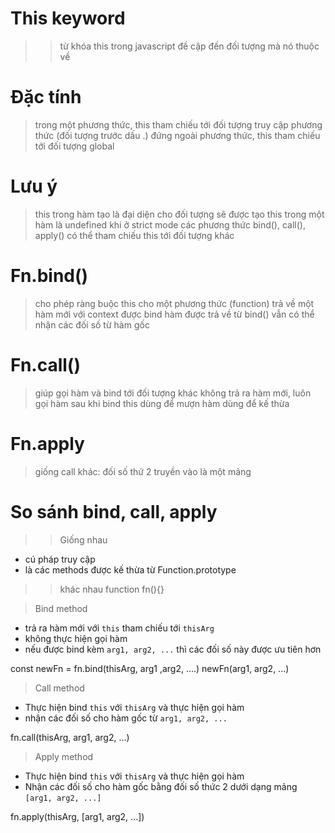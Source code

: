 # This keyword
  >> từ khóa this trong javascript đề cập đến đối tượng mà nó thuộc về

# Đặc tính
  > trong một phương thức, this tham chiếu tới đối tượng truy cập phương thức (đối tượng trước dấu .)
  > đứng ngoài phương thức, this tham chiếu tới đối tượng global

# Lưu ý
  > this trong hàm tạo là đại diện cho đối tượng sẽ được tạo
  > this trong một hàm là undefined khi ở strict mode
  > các phương thức bind(), call(), apply() có thể tham chiếu this tới đối tượng khác

# Fn.bind()
  > cho phép ràng buộc this cho một phương thức (function)
  > trả về một hàm mới với context được bind
  > hàm được trả về từ bind() vẫn có thể nhận các đối số từ hàm gốc

# Fn.call()
  > giúp gọi hàm và bind tới đối tượng khác
  > không trả ra hàm mới, luôn gọi hàm sau khi bind this 
  > dùng để mượn hàm
  > dùng để kế thừa

# Fn.apply
  > giống call
  > khác: đối số thứ 2 truyền vào là một mảng

# So sánh bind, call, apply
  >> Giống nhau
  - cú pháp truy cập
  - là các methods được kế thừa từ Function.prototype

  >> khác nhau
  function fn(){}

  > Bind method
  - trả ra hàm mới với `this` tham chiếu tới `thisArg`
  - không thực hiện gọi hàm
  - nếu được bind kèm `arg1, arg2, ...` thì các đối số này được ưu tiên hơn

  const newFn = fn.bind(thisArg, arg1 ,arg2, ....)
  newFn(arg1, arg2, ...)

  > Call method
  - Thực hiện bind `this` với `thisArg` và thực hiện gọi hàm
  - nhận các đối số cho hàm gốc từ `arg1, arg2, ...`

  fn.call(thisArg, arg1, arg2, ...)

  > Apply method
  - Thực hiện bind `this` với `thisArg` và thực hiện gọi hàm
  - Nhận các đối số cho hàm gốc bằng đối số thức 2 dưới dạng mảng `[arg1, arg2, ...]`

  fn.apply(thisArg, [arg1, arg2, ...])
